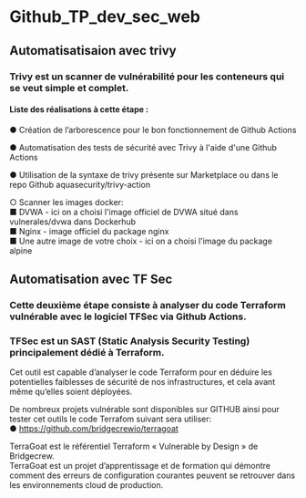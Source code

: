 # Github_TP_dev_sec_web

## Automatisatisaion avec trivy 

### Trivy est un scanner de vulnérabilité pour les conteneurs qui se veut simple et complet.
#### Liste des réalisations à cette étape : 

● Création de l’arborescence pour le bon fonctionnement de Github Actions

● Automatisation des tests de sécurité avec Trivy à l'aide d'une Github Actions  

● Utilisation de la syntaxe de trivy présente sur Marketplace ou dans le repo Github aquasecurity/trivy-action 

○ Scanner les images docker:  
■ DVWA  - ici on a choisi l'image officiel de DVWA situé dans vulnerales/dvwa dans Dockerhub  
■ Nginx  - image officiel du package nginx  
■ Une autre image de votre choix  - ici on a choisi l'image du package alpine   

## Automatisation avec TF Sec  

### Cette  deuxième étape consiste à analyser du code Terraform vulnérable avec le logiciel TFSec via Github Actions.  
### TFSec est un SAST (Static Analysis Security Testing) principalement dédié à Terraform.  
Cet outil est capable d’analyser le code Terraform pour en déduire les potentielles faiblesses de sécurité de nos infrastructures, et cela avant même qu’elles soient déployées.  

De nombreux projets vulnérable sont disponibles sur GITHUB ainsi pour tester cet outils le code Terrafom suivant sera utiliser:  
● https://github.com/bridgecrewio/terragoat  

TerraGoat est le référentiel Terraform « Vulnerable by Design » de Bridgecrew.  
TerraGoat est un projet d’apprentissage et de formation qui démontre comment des erreurs de configuration courantes peuvent se retrouver dans les environnements cloud de production.  



